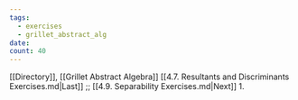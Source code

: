 ```yaml
---
tags:
  - exercises
  - grillet_abstract_alg
date:
count: 40
---
```

[[Directory]], [[Grillet Abstract Algebra]]
[[4.7. Resultants and Discriminants Exercises.md|Last]] ;; [[4.9. Separability Exercises.md|Next]]
1. 